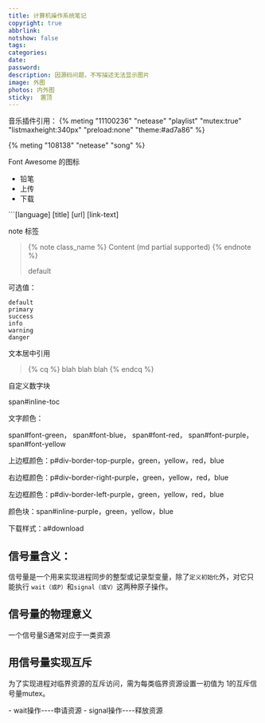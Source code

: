 ```yaml
---
title: 计算机操作系统笔记
copyright: true
abbrlink: 
notshow: false
tags:
categories:
date:
password:
description: 因源码问题，不写描述无法显示图片
image: 外图
photos: 内外图
sticky:  置顶
---
```


音乐插件引用：
{% meting "11100236" "netease" "playlist" "mutex:true" "listmaxheight:340px" "preload:none" "theme:#ad7a86" %}

{% meting "108138" "netease" "song" %}

 Font Awesome 的图标

- <i class="fa fa-pencil"></i> 铅笔
- <i class="fa fa-cloud-upload"></i> 上传
- <i class="fa fa-download"></i> 下载

\```[language] [title] [url] [link-text]

note 标签

>{% note class_name %} Content (md partial supported) {% endnote %}
> <div class="note default"><p>default</p></div>

可选值：

    default
    primary
    success
    info
    warning
    danger


文本居中引用

>{% cq %} blah blah blah {% endcq %}

自定义数字块

span#inline-toc

文字颜色：

span#font-green， span#font-blue， span#font-red， span#font-purple， span#font-yellow

上边框颜色：p#div-border-top-purple，green，yellow，red，blue

右边框颜色：p#div-border-right-purple，green，yellow，red，blue

左边框颜色：p#div-border-left-purple，green，yellow，red，blue

颜色块：span#inline-purple，green，yellow，blue

下载样式：a#download


## 信号量含义：

信号量是一个用来实现进程同步的整型或记录型变量，除了`定义初始化`外，对它只能执行 `wait（或P）`和`signal（或V）`这两种原子操作。

## 信号量的物理意义

一个信号量S通常对应于一类资源

## 用信号量实现互斥

  为了实现进程对临界资源的互斥访问，需为每类临界资源设置一初值为 1的互斥信号量mutex。

<div id = "div-border-left-blue">
- wait操作----申请资源
- signal操作----释放资源
</div>